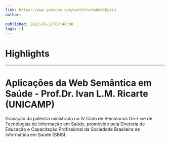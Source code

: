 ```yaml
---
link: https://www.youtube.com/watch?v=Hu6mKsEpbis
author: 
   
published: 2022-01-12T08:48:00
tags: []
---
```

# Highlights


---
# Aplicações da Web Semântica em Saúde - Prof.Dr. Ivan L.M.  Ricarte (UNICAMP)
Gravação da palestra ministrada no IV Ciclo de Seminários On-Line de Tecnologias de Informação em Saúde, promovido pela Diretoria de Educação e Capacitação Profissional da Sociedade Brasileira de Informática em Saúde (SBIS).